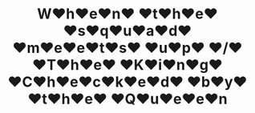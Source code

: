 ---
ee_id_thing: '4495'
site: '1'
type: '2'
inv_num: 2020-022
url: 2020-022-when-the-squad
title: W♥h♥e♥n♥ ♥t♥h♥e♥ ♥s♥q♥u♥a♥d♥ ♥m♥e♥e♥t♥s♥ ♥u♥p♥ ♥/♥ ♥T♥h♥e♥ ♥K♥i♥n♥g♥ ♥C♥h♥e♥c♥k♥e♥d♥
  ♥b♥y♥ ♥t♥h♥e♥ ♥Q♥u♥e♥e♥n
year: '2020'
display_year: '2020'
medium: Dual-channel screen recording of a live bot performance on Instagram, Febuary
  5th, 2020.
dims: ''
pitch: ''
ps: ''
live_url: ''
related: ''
youtube: ''
related_code: ''
imgs: squad-2020-022-db-ih--LMgO.jpg
subheading: ''
download: ''
add_credit: ''
commission: ''
layout: things-i-made
---